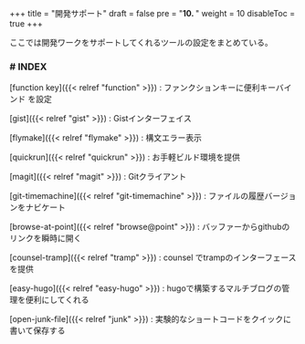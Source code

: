 +++
title = "開発サポート"
draft = false
pre = "<b>10. </b>"
weight = 10
disableToc = true
+++

ここでは開発ワークをサポートしてくれるツールの設定をまとめている。


### # INDEX

[function key]({{< relref "function" >}})
: ファンクションキーに便利キーバインド を設定

[gist]({{< relref "gist" >}})
: Gistインターフェイス

[flymake]({{< relref "flymake" >}})
: 構文エラー表示

[quickrun]({{< relref "quickrun" >}})
: お手軽ビルド環境を提供

[magit]({{< relref "magit" >}})
: Gitクライアント

[git-timemachine]({{< relref "git-timemachine" >}})
: ファイルの履歴バージョンをナビケート

[browse-at-point]({{< relref "browse@point" >}})
: バッファーからgithubのリンクを瞬時に開く

[counsel-tramp]({{< relref "tramp" >}})
: counsel でtrampのインターフェースを提供

[easy-hugo]({{< relref "easy-hugo" >}})
: hugoで構築するマルチブログの管理を便利にしてくれる

[open-junk-file]({{< relref "junk" >}})
: 実験的なショートコードをクイックに書いて保存する


